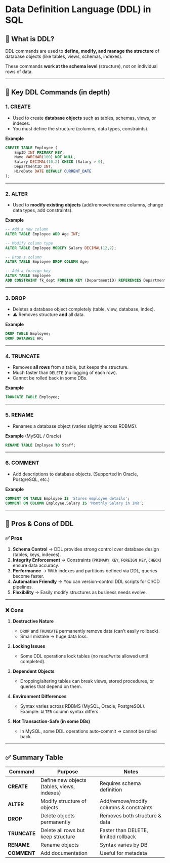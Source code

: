 # Data Definition Language (DDL) in SQL

## 🔹 What is DDL?
DDL commands are used to **define, modify, and manage the structure** of database objects (like tables, views, schemas, indexes).  

These commands **work at the schema level** (structure), not on individual rows of data.  

---

## 🔹 Key DDL Commands (in depth)

### 1. CREATE
- Used to create **database objects** such as tables, schemas, views, or indexes.  
- You must define the structure (columns, data types, constraints).  

**Example**  
```sql
CREATE TABLE Employee (
    EmpID INT PRIMARY KEY,
    Name VARCHAR(100) NOT NULL,
    Salary DECIMAL(10,2) CHECK (Salary > 0),
    DepartmentID INT,
    HireDate DATE DEFAULT CURRENT_DATE
);
```

---

### 2. ALTER
- Used to **modify existing objects** (add/remove/rename columns, change data types, add constraints).  

**Example**  
```sql
-- Add a new column
ALTER TABLE Employee ADD Age INT;

-- Modify column type
ALTER TABLE Employee MODIFY Salary DECIMAL(12,2);

-- Drop a column
ALTER TABLE Employee DROP COLUMN Age;

-- Add a foreign key
ALTER TABLE Employee
ADD CONSTRAINT fk_dept FOREIGN KEY (DepartmentID) REFERENCES Department(DeptID);
```

---

### 3. DROP
- Deletes a database object completely (table, view, database, index).  
- ⚠️ Removes structure **and** all data.  

**Example**  
```sql
DROP TABLE Employee;
DROP DATABASE HR;
```

---

### 4. TRUNCATE
- Removes **all rows** from a table, but keeps the structure.  
- Much faster than `DELETE` (no logging of each row).  
- Cannot be rolled back in some DBs.  

**Example**  
```sql
TRUNCATE TABLE Employee;
```

---

### 5. RENAME
- Renames a database object (varies slightly across RDBMS).  

**Example** (MySQL / Oracle)  
```sql
RENAME TABLE Employee TO Staff;
```

---

### 6. COMMENT
- Add descriptions to database objects. (Supported in Oracle, PostgreSQL, etc.)  

**Example**  
```sql
COMMENT ON TABLE Employee IS 'Stores employee details';
COMMENT ON COLUMN Employee.Salary IS 'Monthly Salary in INR';
```

---

## 🔹 Pros & Cons of DDL

### ✅ Pros
1. **Schema Control** → DDL provides strong control over database design (tables, keys, indexes).  
2. **Integrity Enforcement** → Constraints (`PRIMARY KEY`, `FOREIGN KEY`, `CHECK`) ensure data accuracy.  
3. **Performance** → With indexes and partitions defined via DDL, queries become faster.  
4. **Automation Friendly** → You can version-control DDL scripts for CI/CD pipelines.  
5. **Flexibility** → Easily modify structures as business needs evolve.  

---

### ❌ Cons
1. **Destructive Nature**  
   - `DROP` and `TRUNCATE` permanently remove data (can’t easily rollback).  
   - Small mistake → huge data loss.  

2. **Locking Issues**  
   - Some DDL operations lock tables (no read/write allowed until completed).  

3. **Dependent Objects**  
   - Dropping/altering tables can break views, stored procedures, or queries that depend on them.  

4. **Environment Differences**  
   - Syntax varies across RDBMS (MySQL, Oracle, PostgreSQL). Example: `ALTER` column syntax differs.  

5. **Not Transaction-Safe (in some DBs)**  
   - In MySQL, some DDL operations auto-commit → cannot be rolled back.  

---

## ✅ Summary Table

| Command  | Purpose | Notes |
|----------|---------|-------|
| **CREATE** | Define new objects (tables, views, indexes) | Requires schema definition |
| **ALTER** | Modify structure of objects | Add/remove/modify columns & constraints |
| **DROP** | Delete objects permanently | Removes both structure & data |
| **TRUNCATE** | Delete all rows but keep structure | Faster than DELETE, limited rollback |
| **RENAME** | Rename objects | Syntax varies by DB |
| **COMMENT** | Add documentation | Useful for metadata |
